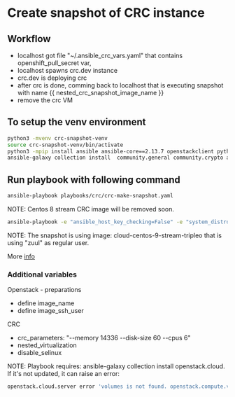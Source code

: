 # Create snapshot of CRC instance

## Workflow

- localhost got file "~/.ansible_crc_vars.yaml" that contains openshift_pull_secret var,
- localhost spawns crc.dev instance
- crc.dev is deploying crc
- after crc is done, comming back to localhost that is executing snapshot with name {{ nested_crc_snapshot_image_name }}
- remove the crc VM

## To setup the venv environment

```sh
python3 -mvenv crc-snapshot-venv
source crc-snapshot-venv/bin/activate
python3 -mpip install ansible ansible-core==2.13.7 openstackclient python-openstackclient
ansible-galaxy collection install  community.general community.crypto ansible.posix openstack.cloud
```

## Run playbook with following command

```sh
ansible-playbook playbooks/crc/crc-make-snapshot.yaml
```

NOTE: Centos 8 stream CRC image will be removed soon.

```sh
ansible-playbook -e "ansible_host_key_checking=False" -e "system_distro=centos" -e "system_release=8" playbooks/crc/crc-make-snapshot.yaml
```

NOTE: The snapshot is using image: cloud-centos-9-stream-tripleo that is using
"zuul" as regular user.

More [info](https://softwarefactory-project.io/r/c/software-factory/sf-infra/+/28356/comments/b4d1830e_5060e846)

### Additional variables

Openstack - preparations

- define image_name
- define image_ssh_user

CRC

- crc_parameters: "--memory 14336 --disk-size 60 --cpus 6"
- nested_virtualization
- disable_selinux

NOTE: Playbook requires: ansible-galaxy collection install openstack.cloud.
If it's not updated, it can raise an error:

```sh
openstack.cloud.server error 'volumes is not found. openstack.compute.v2.server.Server objects do not support setting arbitrary keys through the dict interface.
```
